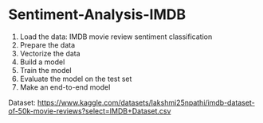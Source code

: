 # Sentiment-Analysis-IMDB

1. Load the data: IMDB movie review sentiment classification
2. Prepare the data
3. Vectorize the data
4. Build a model
5. Train the model
6. Evaluate the model on the test set
7. Make an end-to-end model

Dataset: https://www.kaggle.com/datasets/lakshmi25npathi/imdb-dataset-of-50k-movie-reviews?select=IMDB+Dataset.csv
